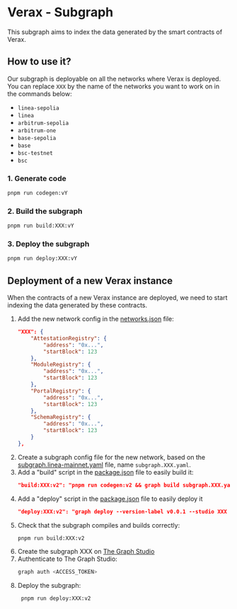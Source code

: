# Verax - Subgraph

This subgraph aims to index the data generated by the smart contracts of Verax.

## How to use it?

Our subgraph is deployable on all the networks where Verax is deployed.  
You can replace `XXX` by the name of the networks you want to work on in the commands below:

- `linea-sepolia`
- `linea`
- `arbitrum-sepolia`
- `arbitrum-one`
- `base-sepolia`
- `base`
- `bsc-testnet`
- `bsc`

### 1. Generate code

```bash
pnpm run codegen:vY
```

### 2. Build the subgraph

```bash
pnpm run build:XXX:vY
```

### 3. Deploy the subgraph

```bash
pnpm run deploy:XXX:vY
```

## Deployment of a new Verax instance

When the contracts of a new Verax instance are deployed, we need to start indexing the data generated by these
contracts.

1. Add the new network config in the [networks.json](networks.json) file:
   ```json
   "XXX": {
       "AttestationRegistry": {
           "address": "0x...",
           "startBlock": 123
       },
       "ModuleRegistry": {
           "address": "0x...",
           "startBlock": 123
       },
       "PortalRegistry": {
           "address": "0x...",
           "startBlock": 123
       },
       "SchemaRegistry": {
           "address": "0x...",
           "startBlock": 123
       }
   },
   ```
2. Create a subgraph config file for the new network, based on the
   [subgraph.linea-mainnet.yaml](subgraph.linea-mainnet.yaml) file, name `subgraph.XXX.yaml`.
3. Add a "build" script in the [package.json](networks.json) file to easily build it:
   ```json
   "build:XXX:v2": "pnpm run codegen:v2 && graph build subgraph.XXX.yaml",
   ```
4. Add a "deploy" script in the [package.json](networks.json) file to easily deploy it
   ```json
   "deploy:XXX:v2": "graph deploy --version-label v0.0.1 --studio XXX subgraph.XXX.yaml",
   ```
5. Check that the subgraph compiles and builds correctly:
   ```bash
   pnpm run build:XXX:v2
   ```
6. Create the subgraph XXX on [The Graph Studio](https://thegraph.com/studio/)
7. Authenticate to The Graph Studio:
   ```bash
   graph auth <ACCESS_TOKEN>
   ```
8. Deploy the subgraph:
   ```bash
    pnpm run deploy:XXX:v2
   ```
